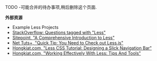 TODO -可能合并的待办事项,稍后删除这个页面.

**外部资源**
* Example Less Projects
* [StackOverflow: Questions tagged with "Less"][stackoverflow]
* [Sitepoint, "A Comprehensive Introduction to Less"][sitepoint-article]
* [Net Tuts+, "Quick Tip: You Need to Check out Less.js"][nettuts]
* [Hongkiat.com, "Less CSS Tutorial: Designing a Slick Navigation Bar"][hongkiatNavbar]
* [Hongkiat.com, "Working Effectively With Less: Tips And Tools"][hongkiatEffective]

[nettuts]: http://net.tutsplus.com/tutorials/html-css-techniques/quick-tip-you-need-to-check-out-less-js/ "Quick Tip: You Need to Check out Less.js"
[sitepoint-article]: http://www.sitepoint.com/a-comprehensive-introduction-to-less/ "Introduction to Less"
[stackoverflow]:     http://stackoverflow.com/questions/tagged/less "Questions tagged with 'Less'"

[hongkiatNavbar]: http://www.hongkiat.com/blog/less-css-tutorial-design-slick-menu-nav-bar/
[hongkiatEffective]: http://www.hongkiat.com/blog/less-tips-tools/
